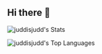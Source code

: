 ## Hi there 👋

![juddisjudd's Stats](https://github-readme-stats.vercel.app/api?username=juddisjudd&theme=dark&show_icons=true&hide_border=true&count_private=true) 

![juddisjudd's Top Languages](https://github-readme-stats.vercel.app/api/top-langs/?username=juddisjudd&theme=dark&show_icons=true&hide_border=true&layout=compact)
